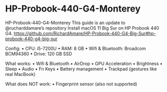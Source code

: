 # HP-Probook-440-G4-Monterey

HP-Probook-440-G4-Monterey
This guide is an update to @rucharddamare’s repository Install macOS 11 Big Sur on HP Probook 440 G4. https://github.com/RichardAmare/HP-Probook-440-G4-Big-Sur#hp-probook-440-g4-big-sur

Config:
•	CPU: i5-7200U
•	RAM: 8 GB
•	Wifi & Bluetooth: Broadcom BCM94360
•	Drive: 120 GB SSD


What works:
•	Wifi & Bluetooth
•	AirDrop
•	GPU Acceleration
•	Brightness
•	Sleep
•	Audio
•	Fn Keys
•	Battery management
•	Trackpad (gestures like real MacBook)


What does NOT work:
•	Fingerprint sensor (also not supported)

